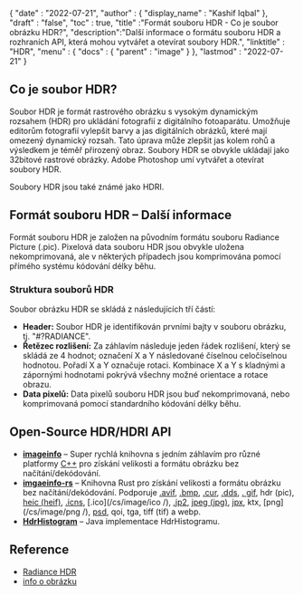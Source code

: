 {
  "date" : "2022-07-21",
  "author" : {
    "display_name" : "Kashif Iqbal"
},
  "draft" : "false",
  "toc" : true,
  "title" :"Formát souboru HDR - Co je soubor obrázku HDR?",
  "description":"Další informace o formátu souboru HDR a rozhraních API, která mohou vytvářet a otevírat soubory HDR.",
  "linktitle" : "HDR",
  "menu" : {
    "docs" : {
      "parent" : "image"
}
},
  "lastmod" : "2022-07-21"
}

## Co je soubor HDR?

Soubor HDR je formát rastrového obrázku s vysokým dynamickým rozsahem (HDR) pro ukládání fotografií z digitálního fotoaparátu. Umožňuje editorům fotografií vylepšit barvy a jas digitálních obrázků, které mají omezený dynamický rozsah. Tato úprava může zlepšit jas kolem rohů a výsledkem je téměř přirozený obraz. Soubory HDR se obvykle ukládají jako 32bitové rastrové obrázky. Adobe Photoshop umí vytvářet a otevírat soubory HDR.

Soubory HDR jsou také známé jako HDRI.

## Formát souboru HDR – Další informace

Formát souboru HDR je založen na původním formátu souboru Radiance Picture (.pic). Pixelová data souboru HDR jsou obvykle uložena nekomprimovaná, ale v některých případech jsou komprimována pomocí přímého systému kódování délky běhu.

### Struktura souborů HDR

Soubor obrázku HDR se skládá z následujících tří částí:

* **Header:** Soubor HDR je identifikován prvními bajty v souboru obrázku, tj. "#?RADIANCE".
* **Řetězec rozlišení:** Za záhlavím následuje jeden řádek rozlišení, který se skládá ze 4 hodnot; označení X a Y následované číselnou celočíselnou hodnotou. Pořadí X a Y označuje rotaci. Kombinace X a Y s kladnými a zápornými hodnotami pokrývá všechny možné orientace a rotace obrazu.
* **Data pixelů:** Data pixelů souboru HDR jsou buď nekomprimovaná, nebo komprimovaná pomocí standardního kódování délky běhu.

## Open-Source HDR/HDRI API

* **[imageinfo](https://github.com/xiaozhuai/imageinfo )** – Super rychlá knihovna s jedním záhlavím pro různé platformy [C++](/cs/programming/cpp/) pro získání velikosti a formátu obrázku bez načítání/dekódování.
* **[imgaeinfo-rs](https://github.com/xiaozhuai/imageinfo-rs)** – Knihovna Rust pro získání velikosti a formátu obrázku bez načítání/dekódování. Podporuje [.avif](/cs/image/avif/), [.bmp](/cs/image/bmp/), [.cur](/cs/image/cur/), [.dds](/cs/image/dds/), [. gif](/cs/image/gif/), hdr (pic), [heic (heif)](/cs/image/heic/), [.icns](/cs/image/icns/), [.ico](/cs/image/ico /), [.jp2](/cs/image/jp2/), [jpeg (jpg)](/cs/image/jpeg/), [jpx](/cs/image/jpx/), ktx, [png](/cs/image/png /), [psd](/cs/image/psd/), qoi, tga, tiff (tif) a webp.
* **[HdrHistogram](https://github.com/HdrHistogram/HdrHistogram)** – Java implementace HdrHistogramu.

## Reference

* [Radiance HDR](http://paulbourke.net/dataformats/pic/)
* [info o obrázku](https://github.com/xiaozhuai/imageinfo)

